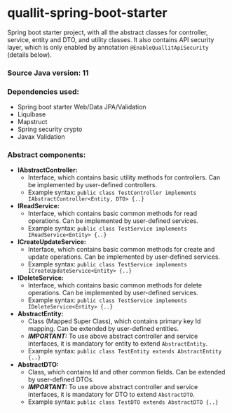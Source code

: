 # quallit-spring-boot-starter

Spring boot starter project, with all the abstract classes for controller, service, entity and DTO, and utility classes. It also contains API security layer, which is only enabled by annotation `@EnableQuallitApiSecurity` (details below).

### Source Java version: 11

### Dependencies used:
* Spring boot starter Web/Data JPA/Validation
* Liquibase
* Mapstruct
* Spring security crypto
* Javax Validation

### Abstract components:
* **IAbstractController:**
  * Interface, which contains basic utility methods for controllers. Can be implemented by user-defined controllers.
  * Example syntax: `public class TestController implements IAbstractController<Entity, DTO> {..}`
* **IReadService:**
  * Interface, which contains basic common methods for read operations. Can be implemented by user-defined services.
  * Example syntax: `public class TestService implements IReadService<Entity> {..}`
* **ICreateUpdateService:**
  * Interface, which contains basic common methods for create and update operations. Can be implemented by user-defined services.
  * Example syntax: `public class TestService implements ICreateUpdateService<Entity> {..}`
* **IDeleteService:**
  * Interface, which contains basic common methods for delete operations. Can be implemented by user-defined services.
  * Example syntax: `public class TestService implements IDeleteService<Entity> {..}`
* **AbstractEntity:**
  * Class (Mapped Super Class), which contains primary key Id mapping. Can be extended by user-defined entities.
  * _**IMPORTANT:**_ To use above abstract controller and service interfaces, it is mandatory for entity to extend `AbstractEntity`.
  * Example syntax: `public class TestEntity extends AbstractEntity {..}`
* **AbstractDTO:**
  * Class, which contains Id and other common fields. Can be extended by user-defined DTOs.
  * _**IMPORTANT:**_ To use above abstract controller and service interfaces, it is mandatory for DTO to extend `AbstractDTO`.
  * Example syntax: `public class TestDTO extends AbstractDTO {..}`

